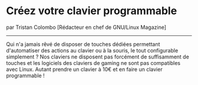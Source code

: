# Créez votre clavier programmable
par Tristan Colombo [Rédacteur en chef de GNU/Linux Magazine]

---

Qui n'a jamais rêvé de disposer de touches dédiées permettant d'automatiser des actions au clavier ou à la souris, le tout configurable simplement ? Nos claviers ne disposent pas forcément de suffisamment de touches et les logiciels des claviers de gaming ne sont pas compatibles avec Linux. Autant prendre un clavier à 10€ et en faire un clavier programmable !

